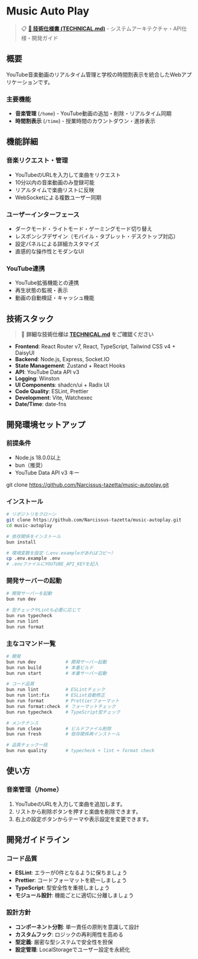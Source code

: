 # Music Auto Play

> 📋 **[📖 技術仕様書 (TECHNICAL.md)](./TECHNICAL.md)** - システムアーキテクチャ・API仕様・開発ガイド

## 概要

YouTube音楽動画のリアルタイム管理と学校の時間割表示を統合したWebアプリケーションです。

### 主要機能

- **音楽管理** (`/home`) - YouTube動画の追加・削除・リアルタイム同期
- **時間割表示** (`/time`) - 授業時間のカウントダウン・進捗表示

## 機能詳細

### 音楽リクエスト・管理

- YouTubeのURLを入力して楽曲をリクエスト
- 10分以内の音楽動画のみ登録可能
- リアルタイムで楽曲リストに反映
- WebSocketによる複数ユーザー同期

### ユーザーインターフェース

- ダークモード・ライトモード・ゲーミングモード切り替え
- レスポンシブデザイン（モバイル・タブレット・デスクトップ対応）
- 設定パネルによる詳細カスタマイズ
- 直感的な操作性とモダンなUI

### YouTube連携

- YouTube拡張機能との連携
- 再生状態の監視・表示
- 動画の自動検証・キャッシュ機能

## 技術スタック

> 🔧 **詳細な技術仕様は [TECHNICAL.md](./TECHNICAL.md) をご確認ください**

- **Frontend**: React Router v7, React, TypeScript, Tailwind CSS v4 + DaisyUI
- **Backend**: Node.js, Express, Socket.IO
- **State Management**: Zustand + React Hooks
- **API**: YouTube Data API v3
- **Logging**: Winston
- **UI Components**: shadcn/ui + Radix UI
- **Code Quality**: ESLint, Prettier
- **Development**: Vite, Watchexec
- **Date/Time**: date-fns

## 開発環境セットアップ

### 前提条件

- Node.js 18.0.0以上
- bun（推奨）
- YouTube Data API v3 キー

git clone https://github.com/Narcissus-tazetta/music-autoplay.git

### インストール

```bash
# リポジトリをクローン
git clone https://github.com/Narcissus-tazetta/music-autoplay.git
cd music-autoplay

# 依存関係をインストール
bun install

# 環境変数を設定（.env.exampleがあればコピー）
cp .env.example .env
# .envファイルにYOUTUBE_API_KEYを記入
```

### 開発サーバーの起動

```bash
# 開発サーバーを起動
bun run dev

# 型チェックやLintも必要に応じて
bun run typecheck
bun run lint
bun run format
```

### 主なコマンド一覧

```bash
# 開発
bun run dev           # 開発サーバー起動
bun run build         # 本番ビルド
bun run start         # 本番サーバー起動

# コード品質
bun run lint          # ESLintチェック
bun run lint:fix      # ESLint自動修正
bun run format        # Prettierフォーマット
bun run format:check  # フォーマットチェック
bun run typecheck     # TypeScript型チェック

# メンテナンス
bun run clean         # ビルドファイル削除
bun run fresh         # 依存関係再インストール

# 品質チェック一括
bun run quality       # typecheck + lint + format check
```

## 使い方

### 音楽管理（/home）

1. YouTubeのURLを入力して楽曲を追加します。
2. リストから削除ボタンを押すと楽曲を削除できます。
3. 右上の設定ボタンからテーマや表示設定を変更できます。

## 開発ガイドライン

### コード品質

- **ESLint**: エラーが0件となるように保ちましょう
- **Prettier**: コードフォーマットを統一しましょう
- **TypeScript**: 型安全性を重視しましょう
- **モジュール設計**: 機能ごとに適切に分離しましょう

### 設計方針

- **コンポーネント分割**: 単一責任の原則を意識して設計
- **カスタムフック**: ロジックの再利用性を高める
- **型定義**: 厳密な型システムで安全性を担保
- **設定管理**: LocalStorageでユーザー設定を永続化
